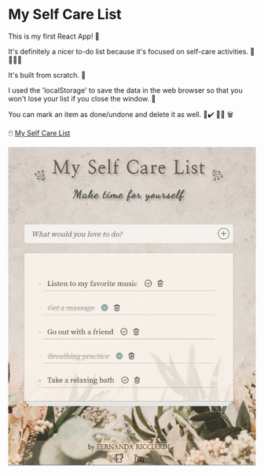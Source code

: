 # My Self Care List

This is my first React App! 🙂

It's definitely a nicer to-do list because it's focused on self-care activities. 💅💆‍♂️💇

It's built from scratch. 🔨

I used the 'localStorage' to save the data in the web browser so that you won't lose your list if you close the window. 📝

You can mark an item as done/undone and delete it as well. 🛁✔️ 🧖‍✔️ 🗑️

🖱️ [My Self Care List](https://fernandaricciardi.github.io/selfcare-list/)


![](https://github.com/FernandaRicciardi/selfcare-list/blob/master/screenshot.jpg)

